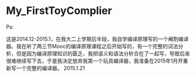 My_FirstToyComplier
===================

Ps:
  
  
  这是2014.12-2015.1，在我大二上学期后半段，我自学编译原理写的一个阉割编译器。我在听了两三节Mooc的编译原理课程之后开始写的，有一个完整的词法分析，但是因为编译原理知识的匮乏，我把语义和语法分析合在了一起写，导致后来很难继续写下去，于是我决定放弃我第一个玩具编译器，我准备在2015年1月开重新写一个完整的编译器。
                                                                                2015.1.21
